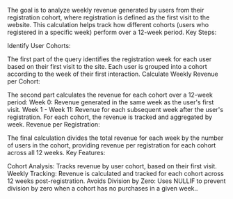 
The goal is to analyze weekly revenue generated by users from their registration cohort, where registration is defined as the first visit to the website. This calculation helps track how different cohorts (users who registered in a specific week) perform over a 12-week period.
Key Steps:

Identify User Cohorts:

The first part of the query identifies the registration week for each user based on their first visit to the site. Each user is grouped into a cohort according to the week of their first interaction.
Calculate Weekly Revenue per Cohort:

The second part calculates the revenue for each cohort over a 12-week period:
Week 0: Revenue generated in the same week as the user's first visit.
Week 1 - Week 11: Revenue for each subsequent week after the user's registration.
For each cohort, the revenue is tracked and aggregated by week.
Revenue per Registration:

The final calculation divides the total revenue for each week by the number of users in the cohort, providing revenue per registration for each cohort across all 12 weeks.
Key Features:

Cohort Analysis: Tracks revenue by user cohort, based on their first visit.
Weekly Tracking: Revenue is calculated and tracked for each cohort across 12 weeks post-registration.
Avoids Division by Zero: Uses NULLIF to prevent division by zero when a cohort has no purchases in a given week..
